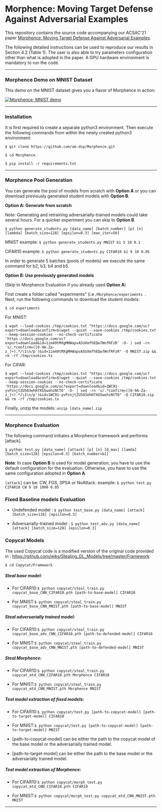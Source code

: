 # Morphence: Moving Target Defense Against Adversarial Examples
This repository contains the source code accompanying our ACSAC'21 paper [Morphence: Moving Target Defense Against Adversarial Examples]( https://arxiv.org/abs/2108.13952). 

The following detailed instructions can be used to reproduce our results in Section 4.2 (Table 1). The user is also able to try parameters configuration other than what is adopted in the paper. A GPU hardware environment is mandatory to run the code.
***
### Morphence Demo on MNIST Dataset
This demo on the MNIST dataset gives you a flavor of Morphence in action:

[![Morphence: MNIST demo](http://i3.ytimg.com/vi/8hkp_U0iY4o/maxresdefault.jpg)](https://youtu.be/8hkp_U0iY4o)
***

### Installation
It is first required to create a separate python3 environment. Then execute the following commands from within the newly created python3 environment:

```$ git clone https://github.com/um-dsp/Morphence.git ```

```$ cd Morphence ```

```$ pip install -r requirements.txt ```
***
### Morphence Pool Generation
You can generate the pool of models from scratch with **Option A** or you can download previously generated student models with **Option B**.

**Option A: Generate from scratch**

*Note*: Generating and retraining adversarially-trained models could take several hours. For a quicker experiment you can skip to **Option B**.
```
$ python generate_students.py [data_name] [batch_number] [p] [n] [lambda] [batch_size=128] [epsilon=0.3] [max_iter=50]
```
MNIST example:  ``` $ python generate_students.py MNIST b1 5 10 0.1 ```

CIFAR10 example:  ``` $ python generate_students.py CIFAR10 b1 9 10 0.05 ```

In order to generate 5 batches (pools of models) we execute the same command for b2, b3, b4 and b5.

**Option B: Use previously generated models**

(Skip to Morphence Evaluation if you already used **Option A**)

First create a folder called "experiments" (i.e ```/Morphence/experiments ```.
Next, run the following commands to download the student models:
```
$ cd experiments
```
For MNIST: 

```$ wget --load-cookies /tmp/cookies.txt "https://docs.google.com/uc?export=download&confirm=$(wget --quiet --save-cookies /tmp/cookies.txt --keep-session-cookies --no-check-certificate 'https://docs.google.com/uc?export=download&id=1im49tMXgMHWapvA5UXmfhEQw7WnfRFzR' -O- | sed -rn 's/.*confirm=([0-9A-Za-z_]+).*/\1\n/p')&id=1im49tMXgMHWapvA5UXmfhEQw7WnfRFzR" -O MNIST.zip && rm -rf /tmp/cookies.tx```

For CIFAR: 

```$ wget --load-cookies /tmp/cookies.txt "https://docs.google.com/uc?export=download&confirm=$(wget --quiet --save-cookies /tmp/cookies.txt --keep-session-cookies --no-check-certificate 'https://docs.google.com/uc?export=download&id=1WC91-yvPznjtZU503ehH7XG5wohzNtTO' -O- | sed -rn 's/.*confirm=([0-9A-Za-z_]+).*/\1\n/p')&id=1WC91-yvPznjtZU503ehH7XG5wohzNtTO" -O CIFAR10.zip && rm -rf /tmp/cookies.tx```

Finally, unzip the models: ```unzip [data_name].zip```
***
### Morphence Evaluation

The following command initiates a Morphence framework and performs [attack].

```
$ python test.py [data_name] [attack] [p] [n] [Q_max] [lamda] [batch_size=128] [epsilon=0.3] [batch_number=b1]
```
**Note**: In case **Option B** is used for model generation, you have to use the default configuration for the evaluation. Otherwise, you have to use the same configuration adopted in **Option A**.

```[attack]``` can be: CW, FGS, SPSA or NoAttack.
example:  ``` $ python test.py CIFAR10 CW 9 10 1000 0.05 ```

### Fixed Baseline models Evaluation

* Undefended model : ```$ python test_base.py [data_name] [attack] [batch_size=128] [epsilon=0.3] ```

* Adversarially-trained model : ```$ python test_adv.py [data_name] [attack] [batch_size=128] [epsilon=0.3] ```

### Copycat Models

The used Copycat code is a modified version of the original code provided in : https://github.com/jeiks/Stealing_DL_Models/tree/master/Framework

`$ cd Copycat/Framework`

##### Steal base model:
* For CIFAR10:```$ python copycat/steal_train.py copycat_base_CNN_CIFAR10.pth [path-to-base-model] CIFAR10```

* For MNIST:```$ python copycat/steal_train.py copycat_base_CNN_MNIST.pth [path-to-base-model] MNIST```

##### Steal adversarially trained model:
* For CIFAR10:```$ python copycat/steal_train.py copycat_base_adv_CNN_CIFAR10.pth [path-to-defended-model] CIFAR10```

* For MNIST:```$ python copycat/steal_train.py copycat_base_adv_CNN_MNIST.pth [path-to-defended-model] MNIST```

##### Steal Morphence:
* For CIFAR10:```$ python copycat/steal_train.py copycat_mtd_CNN_CIFAR10.pth Morphence CIFAR10```

* For MNIST:```$ python copycat/steal_train.py copycat_mtd_CNN_MNIST.pth Morphence MNIST```

##### Test model extraction of fixed models:

* For CIFAR10:```$ python copycat/test.py [path-to-copycat-model] [path-to-target-model] CIFAR10```

* For MNIST:```$ python copycat/test.py [path-to-copycat-model] [path-to-target-model] MNIST```

 - [path-to-copycat-model] can be either the path to the copycat model of the base model or the adversarially trained model.

 - [path-to-target-model] can be either the path to the base model or the adversarially trained model.

##### Test model extraction of Morphence:
* For CIFAR10:```$ python copycat/morph_test.py copycat_mtd_CNN_CIFAR10.pth CIFAR10```

* For MNIST:```$ python copycat/morph_test.py copycat_mtd_CNN_MNIST.pth MNIST```
***
